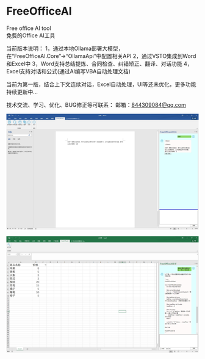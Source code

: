 # FreeOfficeAI
Free office AI tool   
免费的Office AI工具

当前版本说明：
1，通过本地Ollama部署大模型，在“FreeOfficeAI.Core”→“OllamaApi”中配置相关API
2，通过VSTO集成到Word和Excel中
3，Word支持总结提炼、合同检查、纠错矫正、翻译、对话功能
4，Excel支持对话和公式(通过AI编写VBA自动处理文档)


当前为第一版，结合上下文连续对话，Excel自动处理，UI等还未优化，更多功能持续更新中...

技术交流、学习、优化、BUG修正等可联系：
邮箱：844309084@qq.com

![Word示例](Images/word.png)

![Excel示例](Images/excel.png)
